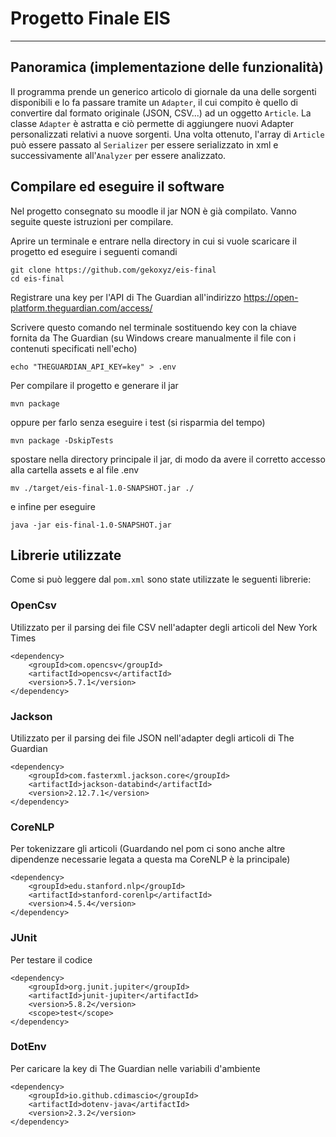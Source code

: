 # Progetto Finale EIS

---

## Panoramica (implementazione delle funzionalità)

Il programma prende un generico articolo di giornale da una delle sorgenti disponibili e lo fa passare tramite
un ```Adapter```,
il cui compito è quello di convertire dal formato originale (JSON, CSV...) ad un oggetto ```Article```. La
classe ```Adapter```
è astratta e ciò permette di aggiungere nuovi Adapter personalizzati relativi a nuove sorgenti. Una volta ottenuto,
l'array di ```Article``` può essere passato al ```Serializer``` per essere
serializzato in xml e successivamente all'```Analyzer``` per essere analizzato.

## Compilare ed eseguire il software
Nel progetto consegnato su moodle il jar NON è già compilato. Vanno seguite queste istruzioni per compilare.

Aprire un terminale e entrare nella directory in cui si vuole scaricare il progetto ed eseguire i seguenti comandi

```
git clone https://github.com/gekoxyz/eis-final
cd eis-final
```

Registrare una key per l'API di The Guardian all'indirizzo https://open-platform.theguardian.com/access/

Scrivere questo comando nel terminale sostituendo key con la chiave fornita da The Guardian (su Windows creare manualmente il file con i contenuti specificati nell'echo)

```
echo "THEGUARDIAN_API_KEY=key" > .env
```

Per compilare il progetto e generare il jar

```
mvn package
```

oppure per farlo senza eseguire i test (si risparmia del tempo)

```
mvn package -DskipTests
```

spostare nella directory principale il jar, di modo da avere il corretto accesso alla cartella assets e al file .env

```
mv ./target/eis-final-1.0-SNAPSHOT.jar ./
```

e infine per eseguire

```
java -jar eis-final-1.0-SNAPSHOT.jar
 ```

## Librerie utilizzate

Come si può leggere dal ```pom.xml``` sono state utilizzate le seguenti librerie:

### OpenCsv

Utilizzato per il parsing dei file CSV nell'adapter degli articoli del New York Times

```
<dependency>
    <groupId>com.opencsv</groupId>
    <artifactId>opencsv</artifactId>
    <version>5.7.1</version>
</dependency>
```

### Jackson

Utilizzato per il parsing dei file JSON nell'adapter degli articoli di The Guardian

```
<dependency>
    <groupId>com.fasterxml.jackson.core</groupId>
    <artifactId>jackson-databind</artifactId>
    <version>2.12.7.1</version>
</dependency>
```

### CoreNLP

Per tokenizzare gli articoli (Guardando nel pom ci sono anche altre dipendenze necessarie legata a questa ma
CoreNLP è la principale)

```
<dependency>
    <groupId>edu.stanford.nlp</groupId>
    <artifactId>stanford-corenlp</artifactId>
    <version>4.5.4</version>
</dependency>
```

### JUnit

Per testare il codice

```
<dependency>
    <groupId>org.junit.jupiter</groupId>
    <artifactId>junit-jupiter</artifactId>
    <version>5.8.2</version>
    <scope>test</scope>
</dependency>
```

### DotEnv

Per caricare la key di The Guardian nelle variabili d'ambiente

```
<dependency>
    <groupId>io.github.cdimascio</groupId>
    <artifactId>dotenv-java</artifactId>
    <version>2.3.2</version>
</dependency>
```
